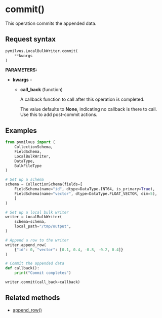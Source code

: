 # commit()

This operation commits the appended data.

## Request syntax

```python
pymilvus.LocalBulkWriter.commit(
    **kwargs
)
```

__PARAMETERS:__

- __kwargs__ -

    - __call_back__ (function)

        A callback function to call after this operation is completed.

        The value defaults to __None__, indicating no callback is there to call. Use this to add post-commit actions.

## Examples

```python
from pymilvus import (
    CollectionSchema, 
    FieldSchema, 
    LocalBulkWriter, 
    DataType, 
    BulkFileType
)

# Set up a schema
schema = CollectionSchema(fields=[
    FieldSchema(name="id", dtype=DataType.INT64, is_primary=True),
    FieldSchema(name="vector", dtype=DataType.FLOAT_VECTOR, dim=5),
    ]
)

# Set up a local bulk writer
writer = LocalBulkWriter(
    schema=schema,
    local_path="/tmp/output",
)

# Append a row to the writer
writer.append_row(
    {"id": 0, "vector": [0.1, 0.4, -0.8, -0.2, 0.4]}
)

# Commit the appended data
def callback():
    print("Commit completes")

writer.commit(call_back=callback)
```

## Related methods

- [append_row()](./append_row.md)

